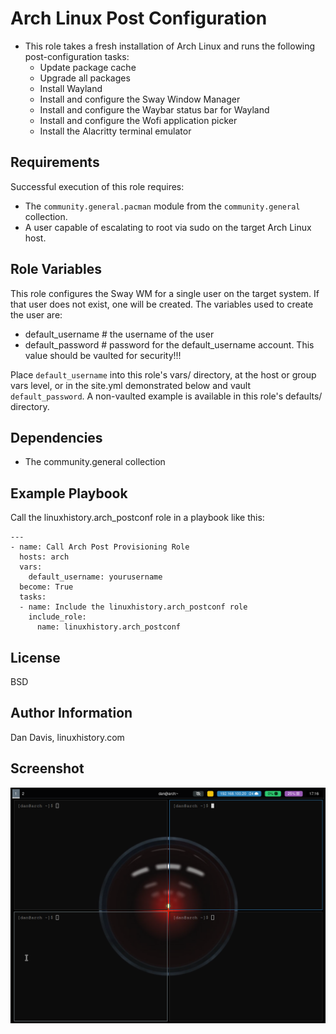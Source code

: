 Arch Linux Post Configuration
=========

  - This role takes a fresh installation of Arch Linux and runs the following post-configuration tasks:
      - Update package cache
      - Upgrade all packages
      - Install Wayland 
      - Install and configure the Sway Window Manager
      - Install and configure the Waybar status bar for Wayland
      - Install and configure the Wofi application picker
      - Install the Alacritty terminal emulator


Requirements
------------

Successful execution of this role requires:
  - The `community.general.pacman` module from the `community.general` collection.
  - A user capable of escalating to root via sudo on the target Arch Linux host.

Role Variables
--------------

This role configures the Sway WM for a single user on the target system. If that user does not exist, one will be created. The variables used to create the user are:
  - default_username   # the username of the user
  - default_password   # password for the default_username account. This value should be vaulted for security!!! 

Place `default_username` into this role's vars/ directory, at the host or group vars level, or in the site.yml demonstrated below and vault `default_password`. A non-vaulted example is available in this role's defaults/ directory.

Dependencies
------------

  - The community.general collection

Example Playbook
----------------

Call the linuxhistory.arch_postconf role in a playbook like this:

    ---
    - name: Call Arch Post Provisioning Role
      hosts: arch
      vars:
        default_username: yourusername
      become: True
      tasks:
      - name: Include the linuxhistory.arch_postconf role
        include_role: 
          name: linuxhistory.arch_postconf

License
-------

BSD

Author Information
------------------

Dan Davis, linuxhistory.com

Screenshot
-----------------
![image info](files/screenshot.png)
